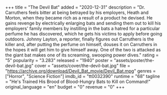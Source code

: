 +++
title = "The Devil Bat"
added = "2020-12-31"
description = "Dr. Carruthers feels bitter at being betrayed by his employers, Heath and Morton, when they became rich as a result of a product he devised. He gains revenge by electrically enlarging bats and sending them out to kill his employers' family members by instilling in the bats a hatred for a particular perfume he has discovered, which he gets his victims to apply before going outdoors. Johnny Layton, a reporter, finally figures out Carruthers is the killer and, after putting the perfume on himself, douses it on Carruthers in the hopes it will get him to give himself away. One of the two is attacked as the giant bat makes one of its screaming, swooping power dives."
rating = "5"
popularity = "3.283"
released = "1940"
poster = "assets/poster/the-devil-bat.jpg"
cover = "assets/cover/the-devil-bat.jpg"
file = "https://archive.org/download/Devil_Bat_movie/Devil_Bat.mpg"
genres = ["Horror", "Science Fiction"]
imdb_id = "tt0032390"
runtime = "68"
tagline = "He's Trained His Brood of Blood-Hungry Bats to Kill on Command!"
original_language = "en"
budget = "0"
revenue = "0"
+++